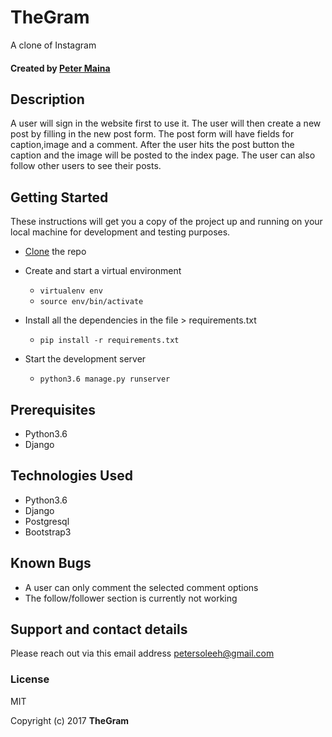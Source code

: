 # TheGram
A clone of Instagram
#### Created by [Peter Maina](https://github.com/petersoleeh) 
## Description
A user will sign in the website first to use it. The user will then create a new post by filling in the new post form. The
post form will have fields for caption,image and a comment. After the user hits the post button the caption and the image will be posted to the index page. The user can also follow other users to see their posts.



## Getting Started

These instructions will get you a copy of the project up and running on your local machine for development and testing purposes. 
* <a href="https://github.com/petersoleeh/TheGram">Clone</a> the repo
* Create and start a virtual environment 
  <ul>
    <li><code>virtualenv env</code></li> 
    <li><code>source env/bin/activate</code></li>
  </ul>
  
* Install all the dependencies in the file > requirements.txt 
  <ul>
    <li><code>pip install -r requirements.txt</code></li>
   </ul>
   
* Start the development server
  <ul>
    <li><code>python3.6 manage.py runserver</code></li>
  </ul>

## Prerequisites
<ul>
  <li>Python3.6</li>
  <li>Django</li>
 </ul>
 
 ## Technologies Used
<ul>
  <li>Python3.6</li>
  <li>Django</li>
  <li>Postgresql</li>
  <li>Bootstrap3</li>
 </ul>
 
 ## Known Bugs
 <ul>
  <li>A user can only comment the selected comment options </li>
  <li>The follow/follower section is currently not working</li>
 </ul>
 
 
 ## Support and contact details
 Please reach out via this email address <email>petersoleeh@gmail.com</email>
 
 ### License
MIT 

Copyright (c) 2017 **TheGram**
